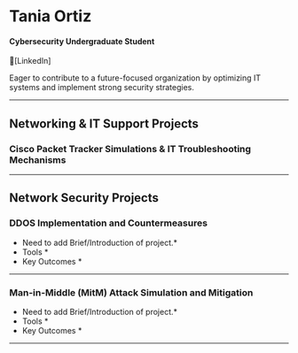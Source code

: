 # Tania Ortiz
#### Cybersecurity Undergraduate Student 
🔗[LinkedIn]

Eager to contribute to a future-focused organization by optimizing IT systems and implement strong security strategies.

______________________________________________________________________________________________
## Networking & IT Support Projects 
### Cisco Packet Tracker Simulations & IT Troubleshooting Mechanisms

______________________________________________________________________________________________

## Network Security Projects

### DDOS Implementation and Countermeasures

* Need to add Brief/Introduction of project.*
* Tools *
* Key Outcomes *
_______________________________________________________________________________________________
### Man-in-Middle (MitM) Attack Simulation and Mitigation

* Need to add Brief/Introduction of project.*
* Tools *
* Key Outcomes *
_______________________________________________________________________________________________
